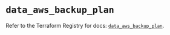 # `data_aws_backup_plan`

Refer to the Terraform Registry for docs: [`data_aws_backup_plan`](https://registry.terraform.io/providers/hashicorp/aws/6.0.0/docs/data-sources/backup_plan).
